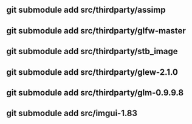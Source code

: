 ## git submodule add <url> src/thirdparty/assimp
## git submodule add <url> src/thirdparty/glfw-master
## git submodule add <url> src/thirdparty/stb_image
## git submodule add <url> src/thirdparty/glew-2.1.0
## git submodule add <url> src/thirdparty/glm-0.9.9.8
## git submodule add <url> src/imgui-1.83
